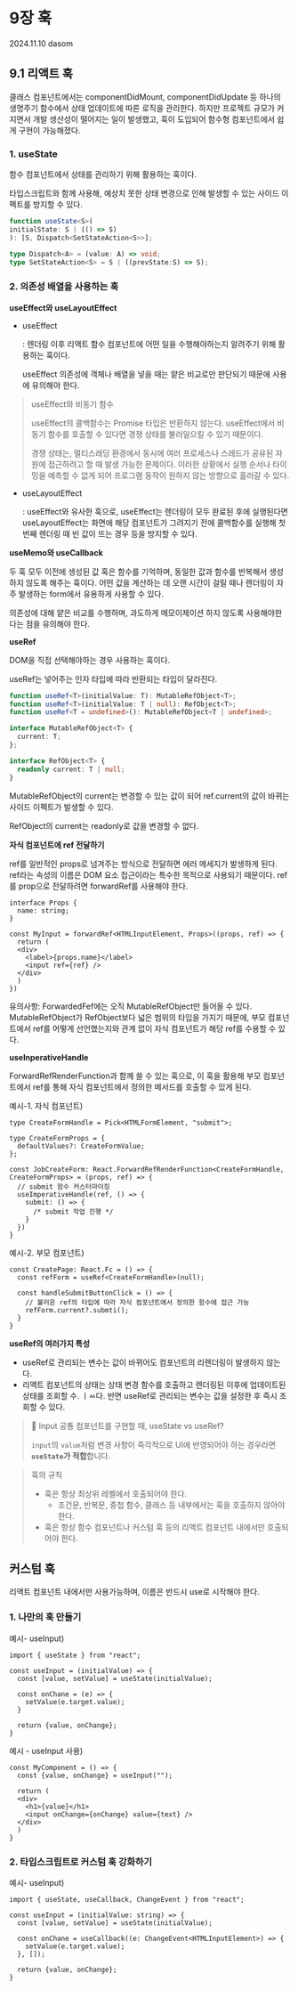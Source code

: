 # 9장 훅

2024.11.10 dasom



## 9.1 리액트 훅

클래스 컴포넌트에서는 componentDidMount, componentDidUpdate 등 하나의 생명주기 함수에서 상태 업데이트에 따른 로직을 관리한다. 하지만 프로젝트 규모가 커지면서 개발 생산성이 떨어지는 일이 발생했고, 훅이 도입되어 함수형 컴포넌트에서 쉽게 구현이 가능해졌다.

### 1. useState

함수 컴포넌트에서 상태를 관리하기 위해 활용하는 훅이다.

타입스크립트와 함께 사용해, 예상치 못한 상태 변경으로 인해 발생할 수 있는 사이드 이펙트를 방지할 수 있다.

```ts
function useState<S>(
initialState: S | (() => S)
): [S, Dispatch<SetStateAction<S>>];

type Dispatch<A> = (value: A) => void;
type SetStateAction<S> = S | ((prevState:S) => S);
```



### 2. 의존성 배열을 사용하는 훅

**useEffect와 useLayoutEffect**

* useEffect

  : 렌더링 이후 리액트 함수 컴포넌트에 어떤 일을 수행해야하는지 알려주기 위해 활용하는 훅이다.

  useEffect 의존성에 객체나 배열을 넣을 때는 얕은 비교로만 판단되기 때문에 사용에 유의해야 한다.

> useEffect와 비동기 함수
>
> useEffect의 콜백함수는 Promise 타입은 반환하지 않는다. useEffect에서 비동기 함수를 호출할 수 있다면 경쟁 상태를 불러일으킬 수 있기 때문이다.
>
> 경쟁 상태는, 멀티스레딩 환경에서 동시에 여러 프로세스나 스레드가 공유된 자원에 접근하려고 할 때 발생 가능한 문제이다. 이러한 상황에서 실행 순서나 타이밍을 예측할 수 없게 되어 프로그램 동작이 원하지 않는 방향으로 흘러갈 수 있다.



* useLayoutEffect

  : useEffect와 유사한 훅으로, useEffect는 렌더링이 모두 완료된 후에 실행된다면 useLayoutEffect는 화면에 해당 컴포넌트가 그려지기 전에 콜백함수를 실행해 첫 번째 렌더링 때 빈 값이 뜨는 경우 등을 방지할 수 있다.



**useMemo와 useCallback**

두 훅 모두 이전에 생성된 값 혹은 함수를 기억하며, 동일한 값과 함수를 반복해서 생성하지 않도록 해주는 훅이다. 어떤 값을 계산하는 데 오랜 시간이 걸릴 때나 렌더링이 자주 발생하는 form에서 유용하게 사용할 수 있다.

의존성에 대해 얕은 비교를 수행하며, 과도하게 메모이제이션 하지 않도록 사용해야한 다는 점을 유의해야 한다.



**useRef**

DOM을 직접 선택해야하는 경우 사용하는 훅이다.

useRef는 넣어주는 인자 타입에 따라 반환되는 타입이 달라진다.

```ts
function useRef<T>(initialValue: T): MutableRefObject<T>;
function useRef<T>(initialValue: T | null): RefObject<T>;
function useRef<T = undefined>(): MutableRefObject<T | undefined>;

interface MutableRefObject<T> {
  current: T;
};

interface RefObject<T> {
  readonly current: T | null;
}
```

MutableRefObject의 current는 변경할 수 있는 값이 되어 ref.current의 값이 바뀌는 사이드 이펙트가 발생할 수 있다.

RefObject의 current는 readonly로 값을 변경할 수 없다. 



**자식 컴포넌트에 ref 전달하기**

ref를 일반적인 props로 넘겨주는 방식으로 전달하면 에러 메세지가 발생하게 된다. ref라는 속성의 이름은 DOM 요소 접근이라는 특수한 목적으로 사용되기 때문이다. ref를 prop으로 전달하려면 forwardRef를 사용해야 한다.

```tsx
interface Props {
  name: string;
}

const MyInput = forwardRef<HTMLInputElement, Props>((props, ref) => {
  return (
  <div>
  	<label>{props.name}</label>
    <input ref={ref} />
  </div>
  )
})
```

유의사항: ForwardedFef에는 오직 MutableRefObject만 들어올 수 있다. MutableRefObject가 RefObject보다 넓은 범위의 타입을 가지기 때문에, 부모 컴포넌트에서 ref를 어떻게 선언했는지와 관계 없이 자식 컴포넌트가 해당 ref를 수용할 수 있다.



**useInperativeHandle**

ForwardRefRenderFunction과 함께 쓸 수 있는 훅으로, 이 훅을 활용해 부모 컴포넌트에서 ref를 통해 자식 컴포넌트에서 정의한 메서드를 호출할 수 있게 된다.

예시-1. 자식 컴포넌트)

```tsx
type CreateFormHandle = Pick<HTMLFormElement, "submit">;

type CreateFormProps = {
  defaultValues?: CreateFormValue;
};

const JobCreateForm: React.ForwardRefRenderFunction<CreateFormHandle, CreateFormProps> = (props, ref) => {
  // submit 함수 커스터마이징
  useImperativeHandle(ref, () => {
    submit: () => {
      /* submit 작업 진행 */
    }
  })
}
```

예시-2. 부모 컴포넌트)

```tsx
const CreatePage: React.Fc = () => {
  const refForm = useRef<CreateFormHandle>(null);
  
  const handleSubmitButtonClick = () => {
    // 불러온 ref의 타입에 따라 자식 컴포넌트에서 정의한 함수에 접근 가능
    refForm.current?.submti();
  }
}
```



**useRef의 여러가지 특성**

* useRef로 관리되는 변수는 값이 바뀌어도 컴포넌트의 리렌더링이 발생하지 않는다.
* 리액트 컴포넌트의 상태는 상태 변경 함수를 호출하고 렌더링된 이후에 업데이트된 상태를 조회할 수. ㅣㅆ다. 반면 useRef로 관리되는 변수는 값을 설정한 후 즉시 조회할 수 있다.

> 🤖 Input 공통 컴포넌트를 구현할 때, useState vs useRef?
>
>  `input`의 `value`처럼 변경 사항이 즉각적으로 UI에 반영되어야 하는 경우라면 **`useState`가 적합**합니다.



> 훅의 규칙
>
> * 훅은 항상 최상위 레벨에서 호출되어야 한다. 
>   * 조건문, 반복문, 중첩 함수, 클래스 등 내부에서는 훅을 호출하지 않아야 한다.
> * 훅은 항상 함수 컴포넌트나 커스텀 훅 등의 리액트 컴포넌트 내에서만 호출되어야 한다.



## 커스텀 훅

리액트 컴포넌트 내에서만 사용가능하며, 이름은 반드시 use로 시작해야 한다.

### 1. 나만의 훅 만들기

예시- useInput)

```tsx
import { useState } from "react";

const useInput = (initialValue) => {
  const [value, setValue] = useState(initialValue);
  
  const onChane = (e) => {
    setValue(e.target.value);
  }
  
  return {value, onChange};
}
```

예시 - useInput 사용)

```tsx
const MyComponent = () => {
  const {value, onChange} = useInput("");
  
  return (
  <div>
    <h1>{value}</h1>
  	<input onChange={onChange} value={text} />  
  </div>
  )
}
```



### 2. 타입스크립트로 커스텀 훅 강화하기

예시- useInput)

```tsx
import { useState, useCallback, ChangeEvent } from "react";

const useInput = (initialValue: string) => {
  const [value, setValue] = useState(initialValue);
  
  const onChane = useCallback((e: ChangeEvent<HTMLInputElement>) => {
    setValue(e.target.value);
  }, []);
  
  return {value, onChange};
}
```

